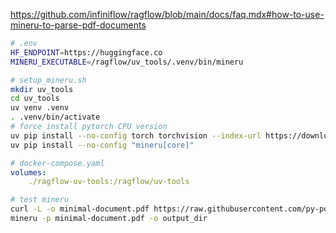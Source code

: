 https://github.com/infiniflow/ragflow/blob/main/docs/faq.mdx#how-to-use-mineru-to-parse-pdf-documents

```bash
# .env
HF_ENDPOINT=https://huggingface.co
MINERU_EXECUTABLE=/ragflow/uv_tools/.venv/bin/mineru
```

```bash
# setup_mineru.sh
mkdir uv_tools
cd uv_tools
uv venv .venv
. .venv/bin/activate
# force install pytorch CPU version
uv pip install --no-config torch torchvision --index-url https://download.pytorch.org/whl/cpu 
uv pip install --no-config "mineru[core]"
```

```yaml
# docker-compose.yaml
volumes:
    ./ragflow-uv-tools:/ragflow/uv-tools
```

```bash
# test mineru
curl -L -o minimal-document.pdf https://raw.githubusercontent.com/py-pdf/sample-files/main/001-trivial/minimal-document.pdf
mineru -p minimal-document.pdf -o output_dir
```

